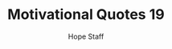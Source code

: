 ---
image: /assets/img/mq/mq_19_burke.png
title: Motivational Quotes 19
categories:
  - Motivational Quotes
author: Hope Staff
notes: Motivational Quotes 19
embed: >-
  EMBED_GOES_HERE
transcript: >-
  SOME LINES OF TEXT START HERE
---